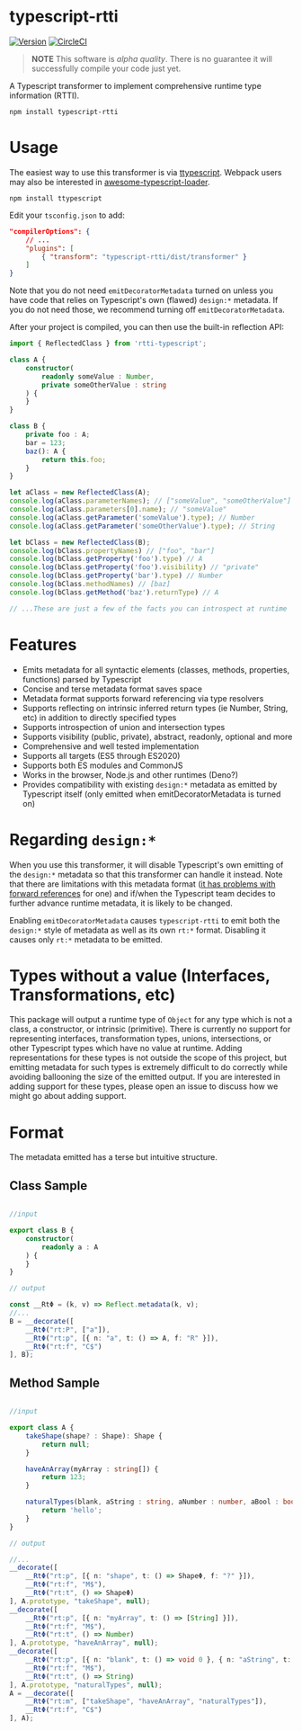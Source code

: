# typescript-rtti
[![Version](https://img.shields.io/npm/v/typescript-rtti.svg)](https://www.npmjs.com/package/typescript-rtti)
[![CircleCI](https://circleci.com/gh/rezonant/typescript-rtti/tree/main.svg?style=shield)](https://circleci.com/gh/rezonant/typescript-rtti/tree/main)

> **NOTE**
> This software is _alpha quality_. There is no guarantee it will successfully compile your code just yet.

A Typescript transformer to implement comprehensive runtime type information (RTTI).

```
npm install typescript-rtti
```

# Usage

The easiest way to use this transformer is via [ttypescript](https://github.com/cevek/ttypescript).
Webpack users may also be interested in [awesome-typescript-loader](https://github.com/s-panferov/awesome-typescript-loader).

```
npm install ttypescript
```

Edit your `tsconfig.json` to add:

```json
"compilerOptions": {
    // ...
    "plugins": [
        { "transform": "typescript-rtti/dist/transformer" }
    ]
}
```

Note that you do not need `emitDecoratorMetadata` turned on unless you have code that relies on Typescript's own (flawed)
`design:*` metadata. If you do not need those, we recommend turning off `emitDecoratorMetadata`.

After your project is compiled, you can then use the built-in reflection API:

```typescript
import { ReflectedClass } from 'rtti-typescript';

class A {
    constructor(
        readonly someValue : Number,
        private someOtherValue : string
    ) {
    }
}

class B {
    private foo : A;
    bar = 123;
    baz(): A {
        return this.foo;
    }
}

let aClass = new ReflectedClass(A);
console.log(aClass.parameterNames); // ["someValue", "someOtherValue"]
console.log(aClass.parameters[0].name); // "someValue"
console.log(aClass.getParameter('someValue').type); // Number
console.log(aClass.getParameter('someOtherValue').type); // String

let bClass = new ReflectedClass(B);
console.log(bClass.propertyNames) // ["foo", "bar"]
console.log(bClass.getProperty('foo').type) // A
console.log(bClass.getProperty('foo').visibility) // "private"
console.log(bClass.getProperty('bar').type) // Number
console.log(bClass.methodNames) // [baz]
console.log(bClass.getMethod('baz').returnType) // A

// ...These are just a few of the facts you can introspect at runtime
```

# Features

- Emits metadata for all syntactic elements (classes, methods, properties, functions) parsed by Typescript
- Concise and terse metadata format saves space
- Metadata format supports forward referencing via type resolvers
- Supports reflecting on intrinsic inferred return types (ie Number, String, etc) in addition to directly specified 
  types
- Supports introspection of union and intersection types
- Supports visibility (public, private), abstract, readonly, optional and more
- Comprehensive and well tested implementation
- Supports all targets (ES5 through ES2020)
- Supports both ES modules and CommonJS
- Works in the browser, Node.js and other runtimes (Deno?)
- Provides compatibility with existing `design:*` metadata as emitted by Typescript itself (only emitted when 
  emitDecoratorMetadata is turned on)

# Regarding `design:*`

When you use this transformer, it will disable Typescript's own emitting of the `design:*` metadata so that this 
transformer can handle it instead. Note that there are limitations with this metadata format ([it has problems with forward references](https://github.com/microsoft/TypeScript/issues/27519) for one) and if/when the Typescript
team decides to further advance runtime metadata, it is likely to be changed.

Enabling `emitDecoratorMetadata` causes `typescript-rtti` to emit both the `design:*` style of metadata as well as its own `rt:*` format. Disabling it causes only `rt:*` metadata to be emitted.

# Types without a value (Interfaces, Transformations, etc)

This package will output a runtime type of `Object` for any type which is not a class, a constructor, or intrinsic 
(primitive). There is currently no support for representing interfaces, transformation types, unions, intersections, or other 
Typescript types which have no value at runtime. Adding representations for these types is not outside the scope of this 
project, but emitting metadata for such types is extremely difficult to do correctly while avoiding ballooning the size of the 
emitted output. If you are interested in adding support for these types, please open an issue to discuss how we might go about 
adding support.

# Format

The metadata emitted has a terse but intuitive structure. 

## Class Sample

```typescript

//input 

export class B {
    constructor(
        readonly a : A
    ) {
    }
}

// output

const __RtΦ = (k, v) => Reflect.metadata(k, v);
//...
B = __decorate([
    __RtΦ("rt:P", ["a"]),
    __RtΦ("rt:p", [{ n: "a", t: () => A, f: "R" }]),
    __RtΦ("rt:f", "C$")
], B);
```

## Method Sample

```typescript

//input 

export class A {
    takeShape(shape? : Shape): Shape {
        return null;
    }

    haveAnArray(myArray : string[]) {
        return 123;
    }

    naturalTypes(blank, aString : string, aNumber : number, aBool : boolean, aFunc : Function) {
        return 'hello';
    }
}

// output

//...
__decorate([
    __RtΦ("rt:p", [{ n: "shape", t: () => ShapeΦ, f: "?" }]),
    __RtΦ("rt:f", "M$"),
    __RtΦ("rt:t", () => ShapeΦ)
], A.prototype, "takeShape", null);
__decorate([
    __RtΦ("rt:p", [{ n: "myArray", t: () => [String] }]),
    __RtΦ("rt:f", "M$"),
    __RtΦ("rt:t", () => Number)
], A.prototype, "haveAnArray", null);
__decorate([
    __RtΦ("rt:p", [{ n: "blank", t: () => void 0 }, { n: "aString", t: () => String }, { n: "aNumber", t: () => Number }, { n: "aBool", t: () => Boolean }, { n: "aFunc", t: () => Function }]),
    __RtΦ("rt:f", "M$"),
    __RtΦ("rt:t", () => String)
], A.prototype, "naturalTypes", null);
A = __decorate([
    __RtΦ("rt:m", ["takeShape", "haveAnArray", "naturalTypes"]),
    __RtΦ("rt:f", "C$")
], A);
```

